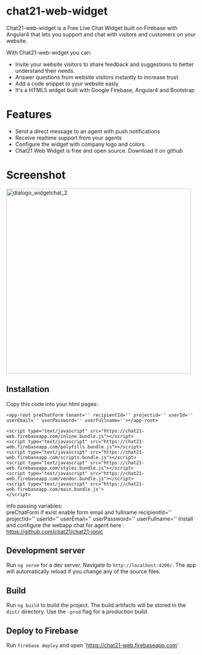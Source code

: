 # chat21-web-widget

Chat21-web-widget is a Free Live Chat Widget built on Firebase with Angular4 that lets you support and chat with visitors and customers on your website. 

With Chat21-web-widget you can:
* Invite your website visitors to share feedback and suggestions to better understand their needs.
* Answer questions from website visitors instantly to increase trust
* Add a code snippet to your website easly 
* It's a HTML5 widget built with Google Firebase, Angular4 and Bootstrap

# Features
* Send a direct message to an agent with push notifications
* Receive realtime support from your agents
* Configure the widget with company logo and colors
* Chat21 Web Widget is free and open source. Download it on github

# Screenshot
<img width="488" alt="dialogo_widgetchat_2" src="https://user-images.githubusercontent.com/32564846/37611161-e299ad10-2ba1-11e8-8c14-ef7376e7e1b4.png">

## Installation

Copy this code into your html pages:

```
<app-root preChatForm tenant='' recipientId='' projectid='' userId='' userEmail='' userPassword='' userFullname=''></app-root>

<script type="text/javascript" src="https://chat21-web.firebaseapp.com/inline.bundle.js"></script>
<script type="text/javascript" src="https://chat21-web.firebaseapp.com/polyfills.bundle.js"></script>
<script type="text/javascript" src="https://chat21-web.firebaseapp.com/scripts.bundle.js"></script>
<script type="text/javascript" src="https://chat21-web.firebaseapp.com/styles.bundle.js"></script>
<script type="text/javascript" src="https://chat21-web.firebaseapp.com/vendor.bundle.js"></script>
<script type="text/javascript" src="https://chat21-web.firebaseapp.com/main.bundle.js">
</script>

```
info passing variables:  
preChatForm if exist enable form email and fullname
recipientId='' 
projectid='' 
userId='' 
userEmail='' 
userPassword='' 
userFullname=''
Install and configure the  webapp chat for agent here : https://github.com/chat21/chat21-ionic

## Development server

Run `ng serve` for a dev server. Navigate to `http://localhost:4200/`. The app will automatically reload if you change any of the source files.

## Build

Run `ng build` to build the project. The build artifacts will be stored in the `dist/` directory. Use the `-prod` flag for a production build.

## Deploy to Firebase 
Run `firebase deploy` and open 'https://chat21-web.firebaseapp.com'
